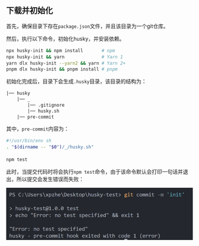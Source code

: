 ## 下载并初始化

首先，确保目录下存在`package.json`文件，并且该目录为一个git仓库。

然后，执行以下命令，初始化husky，并安装依赖。

```bash
npx husky-init && npm install       # npm
npx husky-init && yarn              # Yarn 1
yarn dlx husky-init --yarn2 && yarn # Yarn 2+
pnpm dlx husky-init && pnpm install # pnpm
```

初始化完成后，目录下会生成`.husky`目录，该目录的结构为：

```
|── husky
    |── _
        |── .gitignore
        |── husky.sh
    |── pre-commit
```

其中，`pre-commit`内容为：

```bash
#!/usr/bin/env sh
. "$(dirname -- "$0")/_/husky.sh"

npm test

```

此时，当提交代码时将会执行`npm test`命令，由于该命令默认会打印一句话并退出，所以提交会发生错误而失败：


![](./images/commit-failed.png)

